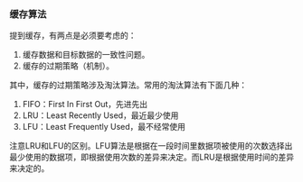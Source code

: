 ### 缓存算法

提到缓存，有两点是必须要考虑的：
1. 缓存数据和目标数据的一致性问题。
2. 缓存的过期策略（机制）。

其中，缓存的过期策略涉及淘汰算法。常用的淘汰算法有下面几种：
1. FIFO：First In First Out，先进先出
2. LRU：Least Recently Used，最近最少使用
3. LFU：Least Frequently Used，最不经常使用

注意LRU和LFU的区别。LFU算法是根据在一段时间里数据项被使用的次数选择出最少使用的数据项，即根据使用次数的差异来决定。而LRU是根据使用时间的差异来决定的。